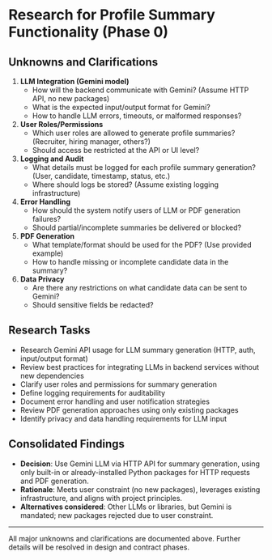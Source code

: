 # Research for Profile Summary Functionality (Phase 0)

## Unknowns and Clarifications

1. **LLM Integration (Gemini model)**
   - How will the backend communicate with Gemini? (Assume HTTP API, no new packages)
   - What is the expected input/output format for Gemini?
   - How to handle LLM errors, timeouts, or malformed responses?
2. **User Roles/Permissions**
   - Which user roles are allowed to generate profile summaries? (Recruiter, hiring manager, others?)
   - Should access be restricted at the API or UI level?
3. **Logging and Audit**
   - What details must be logged for each profile summary generation? (User, candidate, timestamp, status, etc.)
   - Where should logs be stored? (Assume existing logging infrastructure)
4. **Error Handling**
   - How should the system notify users of LLM or PDF generation failures?
   - Should partial/incomplete summaries be delivered or blocked?
5. **PDF Generation**
   - What template/format should be used for the PDF? (Use provided example)
   - How to handle missing or incomplete candidate data in the summary?
6. **Data Privacy**
   - Are there any restrictions on what candidate data can be sent to Gemini?
   - Should sensitive fields be redacted?

## Research Tasks

- Research Gemini API usage for LLM summary generation (HTTP, auth, input/output format)
- Review best practices for integrating LLMs in backend services without new dependencies
- Clarify user roles and permissions for summary generation
- Define logging requirements for auditability
- Document error handling and user notification strategies
- Review PDF generation approaches using only existing packages
- Identify privacy and data handling requirements for LLM input

## Consolidated Findings

- **Decision**: Use Gemini LLM via HTTP API for summary generation, using only built-in or already-installed Python packages for HTTP requests and PDF generation.
- **Rationale**: Meets user constraint (no new packages), leverages existing infrastructure, and aligns with project principles.
- **Alternatives considered**: Other LLMs or libraries, but Gemini is mandated; new packages rejected due to user constraint.

---

All major unknowns and clarifications are documented above. Further details will be resolved in design and contract phases.
